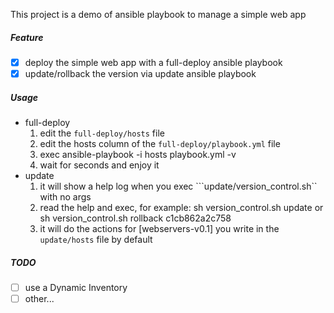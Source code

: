 This project is a demo of ansible playbook to manage a simple web app

##### Feature
- [x] deploy the simple web app with a full-deploy ansible playbook
- [x] update/rollback the version via update ansible playbook
##### Usage
- full-deploy
  1. edit the ```full-deploy/hosts``` file 
  2. edit the hosts column of the ```full-deploy/playbook.yml``` file
  3. exec ansible-playbook -i hosts playbook.yml -v
  4. wait for seconds and enjoy it
- update
  1. it will show a help log when you exec ```update/version_control.sh`` with no args
  2. read the help and exec, for example: 
     sh version_control.sh update or sh version_control.sh rollback c1cb862a2c758
  3. it will do the actions for [webservers-v0.1] you write in the ```update/hosts``` file by default
##### TODO
- [ ] use a Dynamic Inventory
- [ ] other...

